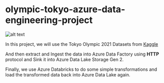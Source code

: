 # olympic-tokyo-azure-data-engineering-project

![alt text](https://miro.medium.com/v2/resize:fit:1400/format:webp/1*ecqbH_qd-TWMZunsxwFIjA.png)

In this project, we will use the Tokyo Olympic 2021 Datasets from [Kaggle](https://www.kaggle.com/datasets/arjunprasadsarkhel/2021-olympics-in-tokyo)

And then extract and Ingest the data into Azure Data Factory using **HTTP** protocol and Sink it into Azure Data Lake Storage Gen 2.

Finally, we use Azure Databricks to do some simple transformations and load the transformed data back into Azure Data Lake again.
